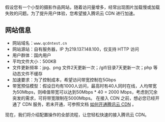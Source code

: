 
假设您有一个小型的摄影作品网站，随着访问量增多，经常出现图片加载慢或加载失败的问题。为了提升用户体验，您希望接入腾讯云 CDN 进行加速。

## 网站信息
- 网站域名：`www.qcdntest.cn`
- 网站源站：自有服务器，IP 为219.137.148.100，仅支持 HTTP 访问
- 用户群体：国内用户
- 平均文件大小：500KB
- 文件更新频率：jpg、png 文件2天更新一次；/gif/目录7天更新一次；php 等动态文件不缓存
- 加速要求：为了控制成本，希望访问带宽控制在5Gbps
- 带宽预估模型：假设日均有1000人访问，最高时有40人同时在线，人均带宽为50Mbps，则峰值带宽可以达到50Mbps \* 40 = 2000 Mbps，考虑到冗余突发的需求，可将带宽限制在5000Mbps。
在接入 CDN 之前，想必您已经开通了 CDN 服务，若未开通，可参照文档 [如何开通腾讯云 CDN](https://cloud.tencent.com/document/product/228/3149) 。

现在，我们将介绍配置操作的全部流程，让您轻松快速的接入腾讯云 CDN。
